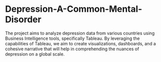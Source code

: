 # Depression-A-Common-Mental-Disorder
The project aims to analyze depression data from various countries using Business Intelligence tools, specifically Tableau. By leveraging the capabilities of Tableau, we aim to create visualizations, dashboards, and a cohesive narrative that will help in comprehending the nuances of depression on a global scale.
